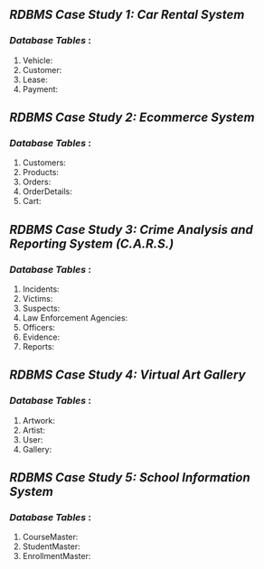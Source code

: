 ## *RDBMS Case Study 1: Car Rental System*     



### *Database Tables* :     

1. Vehicle:
2. Customer:
3. Lease:
4. Payment:



## *RDBMS Case Study 2: Ecommerce System*     

 

### *Database Tables* :     

1. Customers:
2. Products:
3. Orders:
4. OrderDetails:
5. Cart:

## *RDBMS Case Study 3: Crime Analysis and Reporting System (C.A.R.S.)*     



### *Database Tables* :     

1. Incidents:
2. Victims:
3. Suspects:
4. Law Enforcement Agencies:
5. Officers:
6. Evidence:
7. Reports:

## *RDBMS Case Study 4: Virtual Art Gallery*     

 

### *Database Tables* :     

1. Artwork:
2. Artist:
3. User:
4. Gallery:


## *RDBMS Case Study 5: School Information System*     



### *Database Tables* :     

1. CourseMaster:
2. StudentMaster:
3. EnrollmentMaster:



